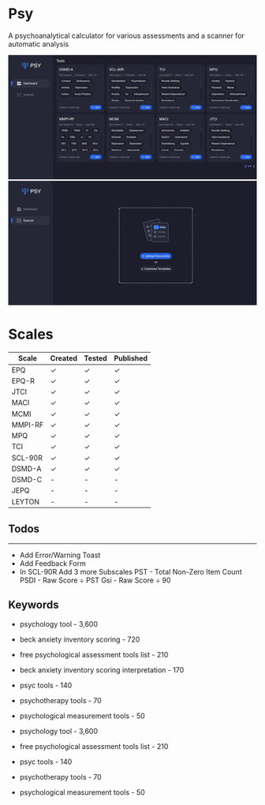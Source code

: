 # Psy
A psychoanalytical calculator for various assessments and a scanner for automatic analysis

![Dashboard](public/previews/dashboard.jpg)
![Scanner](public/previews/scanner.jpg)

# Scales
| Scale   | Created | Tested | Published |
|---------|---------|--------|-----------|
| EPQ     |   ✓     |   ✓    |     ✓     |
| EPQ-R   |   ✓     |   ✓    |     ✓     |
| JTCI    |   ✓     |   ✓    |     ✓     |
| MACI    |   ✓     |   ✓    |     ✓     |
| MCMI    |   ✓     |   ✓    |     ✓     |
| MMPI-RF |   ✓     |   ✓    |     ✓     |
| MPQ     |   ✓     |   ✓    |     ✓     |
| TCI     |   ✓     |   ✓    |     ✓     |
| SCL-90R |   ✓     |   ✓    |     ✓     |
| DSMD-A  |   ✓     |   ✓    |     ✓     |
| DSMD-C  |   -     |   -    |     -     |
| JEPQ    |   -     |   -    |     -     |
| LEYTON  |   -     |   -    |     -     |


## Todos
---
- Add Error/Warning Toast
- Add Feedback Form
- In SCL-90R Add 3 more Subscales
  PST - Total Non-Zero Item Count
  PSDI - Raw Score ÷ PST
  Gsi - Raw Score ÷ 90 

## Keywords
- psychology tool - 3,600
- beck anxiety inventory scoring - 720
- free psychological assessment tools list - 210
- beck anxiety inventory scoring interpretation - 170
- psyc tools - 140
- psychotherapy tools - 70
- psychological measurement tools - 50


- psychology tool - 3,600
- free psychological assessment tools list - 210
- psyc tools - 140
- psychotherapy tools - 70
- psychological measurement tools - 50

